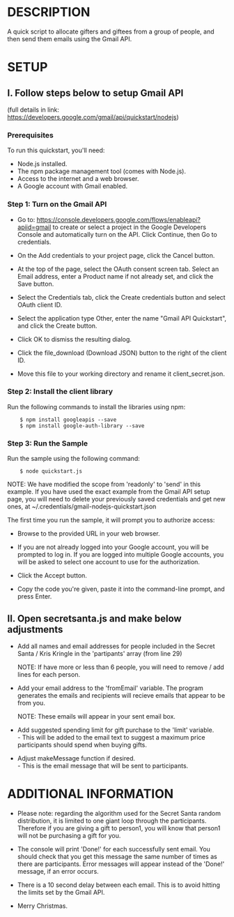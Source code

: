 
DESCRIPTION
===========
A quick script to allocate gifters and giftees from a group of people, and then send them emails using the Gmail API.


SETUP
=====

I. Follow steps below to setup Gmail API 
----------------------------------------

(full details in link: https://developers.google.com/gmail/api/quickstart/nodejs) 

### Prerequisites

To run this quickstart, you'll need:
* Node.js installed.
* The npm package management tool (comes with Node.js).
* Access to the internet and a web browser.
* A Google account with Gmail enabled.
    
### Step 1: Turn on the Gmail API

* Go to: https://console.developers.google.com/flows/enableapi?apiid=gmail
to create or select a project in the Google Developers Console and automatically turn on the API. Click Continue, then Go to credentials.

* On the Add credentials to your project page, click the Cancel button.

* At the top of the page, select the OAuth consent screen tab. Select an Email address, enter a Product name if not already set, and click the Save button.

* Select the Credentials tab, click the Create credentials button and select OAuth client ID.

* Select the application type Other, enter the name "Gmail API Quickstart", and click the Create button.

* Click OK to dismiss the resulting dialog.

* Click the file_download (Download JSON) button to the right of the client ID.

* Move this file to your working directory and rename it client_secret.json.
    

### Step 2: Install the client library

Run the following commands to install the libraries using npm:

        $ npm install googleapis --save
        $ npm install google-auth-library --save


### Step 3: Run the Sample

Run the sample using the following command:

        $ node quickstart.js

NOTE: 
We have modified the scope from 'readonly' to 'send' in this example.  If you have used the exact example from the Gmail API setup page, you will need to delete your previously saved credentials and get new ones, at ~/.credentials/gmail-nodejs-quickstart.json

The first time you run the sample, it will prompt you to authorize access:

* Browse to the provided URL in your web browser.

* If you are not already logged into your Google account, you will be prompted to log in. If you are logged into multiple Google accounts, you will be asked to select one account to use for the authorization.
    
* Click the Accept button.
    
* Copy the code you're given, paste it into the command-line prompt, and press Enter.


II. Open secretsanta.js and make below adjustments 
--------------------------------------------------

*   Add all names and email addresses for people included in the Secret Santa / Kris Kringle in the 'partipants' array (from line 29)

    NOTE:
    If have more or less than 6 people, you will need to remove / add lines for each person.  

*   Add your email address to the 'fromEmail' variable.  The program generates the emails and recipients will recieve emails that appear to be from you.

    NOTE: 
    These emails will appear in your sent email box.  

*   Add suggested spending limit for gift purchase to the 'limit' variable.  
        - This will be added to the email text to suggest a maximum price participants should spend when buying gifts.

*   Adjust makeMessage function if desired.  
        - This is the email message that will be sent to participants. 

ADDITIONAL INFORMATION
======================

*   Please note: regarding the algorithm used for the Secret Santa random distribution, it is limited to one giant loop through the participants.  Therefore if you are giving a gift to person1, you will know that person1 will not be purchasing a gift for you. 

*   The console will print 'Done!' for each successfully sent email.  You should check that you get this message the same number of times as there are participants.  Error messages will appear instead of the 'Done!' message, if an error occurs. 

*   There is a 10 second delay between each email.  This is to avoid hitting the limits set by the Gmail API. 

*   Merry Christmas.


